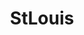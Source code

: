 ---
title: StLouis
crosslinks:
- autotldr
- livven
- xkcd
- kansascity
- Rolla
- StLouisCirclejerk
- StCharlesMO
- asianamerican
- pics
- AskHistorians
- HistoryPorn
- place
- iamverysmart
- Austin
- Volvo
- AgeplayPenPals
- PokemonGoSTL
- im14andthisisedgy
- PutAnEggOnIt
- answers
---